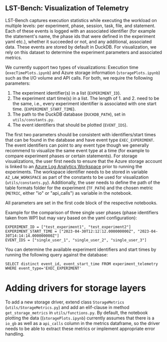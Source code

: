<!--
{% comment %}
Copyright (c) Microsoft Corporation.

Licensed under the Apache License, Version 2.0 (the "License");
you may not use this file except in compliance with the License.
You may obtain a copy of the License at

    http://www.apache.org/licenses/LICENSE-2.0

Unless required by applicable law or agreed to in writing, software
distributed under the License is distributed on an "AS IS" BASIS,
WITHOUT WARRANTIES OR CONDITIONS OF ANY KIND, either express or implied.
See the License for the specific language governing permissions and
limitations under the License.
{% endcomment %}
-->

## LST-Bench: Visualization of Telemetry

LST-Bench captures execution statistics while executing the workload on multiple levels: per experiment, phase, session, task, file, and statement. Each of these events is logged with an associated identifier (for example the statement's name, the phase ids that were defined in the experiment yaml etc.), whether it succeeded or not, and any additional, associated data. These events are stored by default in DuckDB. For visualization, we rely on this dataset to determine the experiment parameters and associated metrics.

We currently support two types of visualizations: Execution time (``execTimePlots.ipynb``) and Azure storage information (``storagePlots.ipynb``) such as the I/O volume and API calls. For both, we require the following parameters:
1. The experiment identifier(s) in a list (`EXPERIMENT_ID`).
2. The experiment start time(s) in a list. The length of 1. and 2. need to be the same, i.e., every experiment identifier is associated with one start time. (`EXPERIMENT_START_TIME`).
3. The path to the DuckDB database (`DUCKDB_PATH`), set in ``utils/constants.py``. 
4. The event identifiers that should be plotted (`EVENT_IDS`). 

The first two parameters should be consistent with identifiers/start times that can be found in the database and have event type `EXEC_EXPERIMENT`. The event identifiers can point to any event type though we generally recommend to visualize the same event type at a time (for example to compare experiment phases or certain statements).
For storage visualizations, the user first needs to ensure that the Azure storage account is linked to an [Azure Log Analytics Workspace](https://learn.microsoft.com/en-us/azure/azure-monitor/logs/private-storage#link-storage-accounts-to-your-log-analytics-workspace) prior to running the experiments. The workspace identifier needs to be stored in variable `AZ_LAW_WORKSPACE` as part of the constants to be used for visualization (``utils/constants.py``). Additionally, the user needs to define the path of the table formats folder for the experiment (`TF_PATH`) and the chosen metric (`METRIC`, either "io" or "api_calls") as variable in the notebook.

All parameters are set in the first code block of the respective notebooks.

Example for the comparison of three single user phases (phase identifiers taken from WP1 but may vary based on the yaml configuration):
```
EXPERIMENT_ID = ["test_experiment1", "test_experiment2"]
EXPERIMENT_START_TIME = ["2023-04-30T12:12:12.000000000Z", "2023-04-30T14:14:14.000000000Z"]
EVENT_IDS = ["single_user_1", "single_user_2", "single_user_3"]
```

You can determine the available experiment identifiers and start times by running the following query against the database:
```
SELECT distinct event_id, event_start_time FROM experiment_telemetry WHERE event_type='EXEC_EXPERIMENT'
```

# Adding drivers for storage layers

To add a new storage driver, extend class `StorageMetrics` (``utils/StorageMetrics.py``) and add an elif-clause in method `get_storage_metrics` in ``utils/functions.py``. By default, the notebook plotting the data ((``storagePlots.ipynb``) currently assumes that there is a `io_gb` as well as a `api_calls` column in the metrics dataframe, so the driver needs to be able to extract these metrics or implement appropriate error handling.
